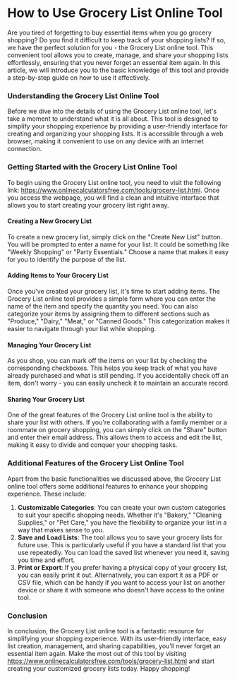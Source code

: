 How to Use Grocery List Online Tool
===================================

Are you tired of forgetting to buy essential items when you go grocery shopping? Do you find it difficult to keep track of your shopping lists? If so, we have the perfect solution for you - the Grocery List online tool. This convenient tool allows you to create, manage, and share your shopping lists effortlessly, ensuring that you never forget an essential item again. In this article, we will introduce you to the basic knowledge of this tool and provide a step-by-step guide on how to use it effectively.

### Understanding the Grocery List Online Tool

Before we dive into the details of using the Grocery List online tool, let's take a moment to understand what it is all about. This tool is designed to simplify your shopping experience by providing a user-friendly interface for creating and organizing your shopping lists. It is accessible through a web browser, making it convenient to use on any device with an internet connection.

### Getting Started with the Grocery List Online Tool

To begin using the Grocery List online tool, you need to visit the following link: <https://www.onlinecalculatorsfree.com/tools/grocery-list.html>. Once you access the webpage, you will find a clean and intuitive interface that allows you to start creating your grocery list right away.

#### Creating a New Grocery List

To create a new grocery list, simply click on the "Create New List" button. You will be prompted to enter a name for your list. It could be something like "Weekly Shopping" or "Party Essentials." Choose a name that makes it easy for you to identify the purpose of the list.

#### Adding Items to Your Grocery List

Once you've created your grocery list, it's time to start adding items. The Grocery List online tool provides a simple form where you can enter the name of the item and specify the quantity you need. You can also categorize your items by assigning them to different sections such as "Produce," "Dairy," "Meat," or "Canned Goods." This categorization makes it easier to navigate through your list while shopping.

#### Managing Your Grocery List

As you shop, you can mark off the items on your list by checking the corresponding checkboxes. This helps you keep track of what you have already purchased and what is still pending. If you accidentally check off an item, don't worry - you can easily uncheck it to maintain an accurate record.

#### Sharing Your Grocery List

One of the great features of the Grocery List online tool is the ability to share your list with others. If you're collaborating with a family member or a roommate on grocery shopping, you can simply click on the "Share" button and enter their email address. This allows them to access and edit the list, making it easy to divide and conquer your shopping tasks.

### Additional Features of the Grocery List Online Tool

Apart from the basic functionalities we discussed above, the Grocery List online tool offers some additional features to enhance your shopping experience. These include:

1. **Customizable Categories**: You can create your own custom categories to suit your specific shopping needs. Whether it's "Bakery," "Cleaning Supplies," or "Pet Care," you have the flexibility to organize your list in a way that makes sense to you.
2. **Save and Load Lists**: The tool allows you to save your grocery lists for future use. This is particularly useful if you have a standard list that you use repeatedly. You can load the saved list whenever you need it, saving you time and effort.
3. **Print or Export**: If you prefer having a physical copy of your grocery list, you can easily print it out. Alternatively, you can export it as a PDF or CSV file, which can be handy if you want to access your list on another device or share it with someone who doesn't have access to the online tool.

### Conclusion

In conclusion, the Grocery List online tool is a fantastic resource for simplifying your shopping experience. With its user-friendly interface, easy list creation, management, and sharing capabilities, you'll never forget an essential item again. Make the most out of this tool by visiting <https://www.onlinecalculatorsfree.com/tools/grocery-list.html> and start creating your customized grocery lists today. Happy shopping!